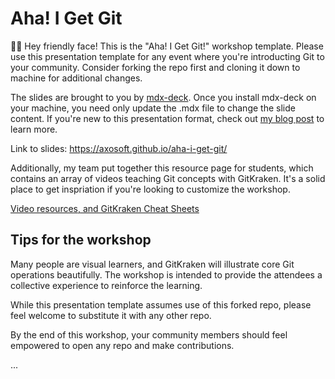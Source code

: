 # Aha! I Get Git

👋🏼 Hey friendly face! This is the "Aha! I Get Git!" workshop template. Please use this presentation template for any event where you're introducting Git to your community. Consider forking the repo first and cloning it down to machine for additional changes.

The slides are brought to you by [mdx-deck](https://github.com/jxnblk/mdx-deck). Once you install mdx-deck on your machine, you need only update the .mdx file to change the slide content. If you're new to this presentation format, check out [my blog post](https://medium.com/@jsilvafour/a-laymans-guide-to-mdx-decks-36a6b0587095) to learn more.

Link to slides: https://axosoft.github.io/aha-i-get-git/

Additionally, my team put together this resource page for students, which contains an array of videos teaching Git concepts with GitKraken. It's a solid place to get inspriation if you're looking to customize the workshop.

[Video resources, and GitKraken Cheat Sheets](https://gitkraken.com/student-resources)

## Tips for the workshop

Many people are visual learners, and GitKraken will illustrate core Git operations beautifully. The workshop is intended to provide the attendees a collective experience to reinforce the learning.

While this presentation template assumes use of this forked repo, please feel welcome to substitute it with any other repo.

By the end of this workshop, your community members should feel empowered to open any repo and make contributions.

...
